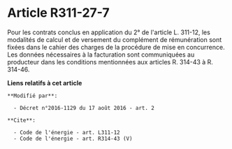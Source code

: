 # Article R311-27-7

Pour les contrats conclus en application du 2° de l'article L. 311-12, les modalités de calcul et de versement du complément
de rémunération sont fixées dans le cahier des charges de la procédure de mise en concurrence. Les données nécessaires à la
facturation sont communiquées au producteur dans les conditions mentionnées aux articles R. 314-43 à R. 314-46.

**Liens relatifs à cet article**

	**Modifié par**:

	  - Décret n°2016-1129 du 17 août 2016 - art. 2

	**Cite**:

	  - Code de l'énergie - art. L311-12
	  - Code de l'énergie - art. R314-43 (V)
